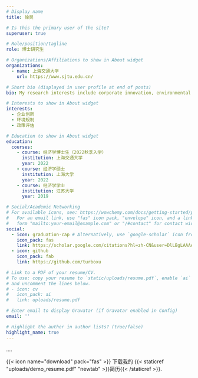 ```yaml
---
# Display name
title: 徐昊

# Is this the primary user of the site?
superuser: true

# Role/position/tagline
role: 博士研究生

# Organizations/Affiliations to show in About widget
organizations:
  - name: 上海交通大学
    url: https://www.sjtu.edu.cn/

# Short bio (displayed in user profile at end of posts)
bio: My research interests include corporate innovation, environmental regulation, and policy evaluation.

# Interests to show in About widget
interests:
  - 企业创新
  - 环境规制
  - 政策评估

# Education to show in About widget
education:
  courses:
    - course: 经济学博士生（2022秋季入学）
      institution: 上海交通大学
      year: 2022
    - course: 经济学硕士
      institution: 上海大学
      year: 2022
    - course: 经济学学士
      institution: 江苏大学
      year: 2019

# Social/Academic Networking
# For available icons, see: https://wowchemy.com/docs/getting-started/page-builder/#icons
#   For an email link, use "fas" icon pack, "envelope" icon, and a link in the
#   form "mailto:your-email@example.com" or "/#contact" for contact widget.
social:
  - icon: graduation-cap # Alternatively, use `google-scholar` icon from `ai` icon pack
    icon_pack: fas
    link: https://scholar.google.com/citations?hl=zh-CN&user=DlLBgLAAAAAJ
  - icon: github
    icon_pack: fab
    link: https://github.com/turboxu

# Link to a PDF of your resume/CV.
# To use: copy your resume to `static/uploads/resume.pdf`, enable `ai` icons in `params.toml`,
# and uncomment the lines below.
# - icon: cv
#   icon_pack: ai
#   link: uploads/resume.pdf

# Enter email to display Gravatar (if Gravatar enabled in Config)
email: ''

# Highlight the author in author lists? (true/false)
highlight_name: true
---
```


....

{{< icon name="download" pack="fas" >}} 下载我的 {{< staticref "uploads/demo_resume.pdf" "newtab" >}}简历{{< /staticref >}}.
